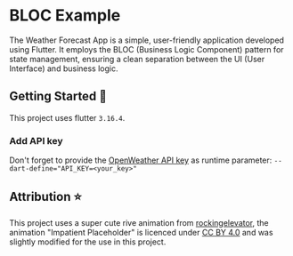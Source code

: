 # BLOC Example

The Weather Forecast App is a simple, user-friendly application developed using Flutter.
It employs the BLOC (Business Logic Component) pattern for state management, ensuring a clean separation between the UI (User Interface) and business logic.

## Getting Started 🚀

This project uses flutter `3.16.4`.

### Add API key

Don't forget to provide the [OpenWeather API key](https://home.openweathermap.org/api_keys) as runtime parameter:
`--dart-define="API_KEY=<your_key>"`

## Attribution ⭐

This project uses a super cute rive animation from [rockingelevator](https://rive.app/@rockingelevator/),
the animation "Impatient Placeholder" is licenced under [CC BY 4.0](https://creativecommons.org/licenses/by/4.0/) and
was slightly modified for the use in this project.
